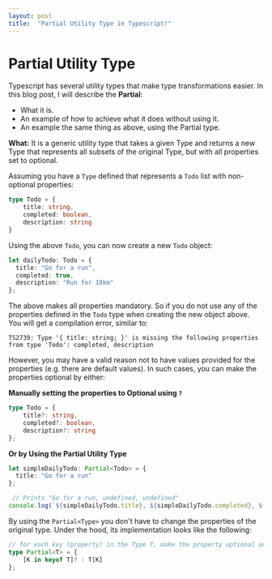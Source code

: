 ```yaml
---
layout: post
title:  "Partial Utility Type in Typescript!"
---
```


# Partial Utility Type

Typescript has several utility types that make type transformations easier. In this blog post, I will describe the **Partial<Type>**:
* What it is.
* An example of how to achieve what it does without using it.
* An example the same thing as above, using the Partial type.

**What:** It is a generic utility type that takes a given Type and returns a new Type that represents all subsets of the original Type, but with all properties set to optional.

Assuming you have a `Type` defined that represents a `Todo` list with non-optional properties:
```typescript
type Todo = {
    title: string,
    completed: boolean,
    description: string
}
```

Using the above `Todo`, you can now create a new `Todo` object:
```typescript
let dailyTodo: Todo = {
  title: "Go for a run",
  completed: true,
  description: "Run for 10km"
};
```

The above makes all properties mandatory. So if you do not use any of the properties defined in the `Todo` type when creating the new object above. You will get a compilation error, similar to:
```
TS2739: Type '{ title: string; }' is missing the following properties from type 'Todo': completed, description
```

However, you may have a valid reason not to have values provided for the properties (e.g. there are default values). In such cases, you can make the properties optional by either:

**Manually setting the properties to Optional using `?`**
```typescript
type Todo = {
    title?: string,
    completed?: boolean,
    description?: string
};
```

**Or by Using the Partial Utility Type**
```typescript
let simpleDailyTodo: Partial<Todo> = {
  title: "Go for a run"
};

 // Prints "Go for a run, undefined, undefined"
console.log(`${simpleDailyTodo.title}, ${simpleDailyTodo.completed}, ${simpleDailyTodo.description}`);
```

By using the `Partial<Type>` you don't have to change the properties of the original type. Under the hood, its implementation looks like the following:

```typescript
// for each key (property) in the Type T, make the property optional and make the Type same as the original (T[K])
type Partial<T> = {
    [K in keyof T]? : T[K]
};
```
